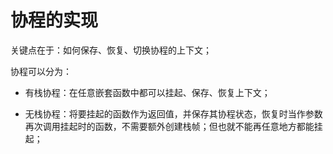 # 协程的实现

关键点在于：如何保存、恢复、切换协程的上下文；

协程可以分为：

- 有栈协程：在任意嵌套函数中都可以挂起、保存、恢复上下文；

- 无栈协程：将要挂起的函数作为返回值，并保存其协程状态，恢复时当作参数再次调用挂起时的函数，不需要额外创建栈帧；但也就不能再任意地方都能挂起；


